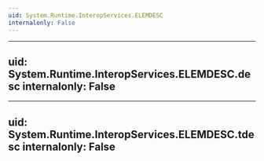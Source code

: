 ```yaml
---
uid: System.Runtime.InteropServices.ELEMDESC
internalonly: False
---
```


---
uid: System.Runtime.InteropServices.ELEMDESC.desc
internalonly: False
---

---
uid: System.Runtime.InteropServices.ELEMDESC.tdesc
internalonly: False
---
